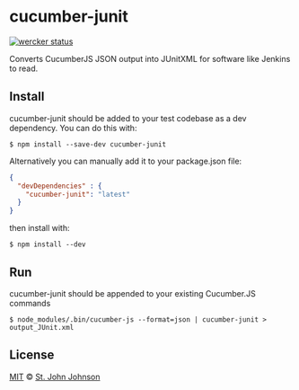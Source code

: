 # cucumber-junit

[![wercker status](https://app.wercker.com/status/a4b60396ae8a91bf223f44cdac8e09df/m "wercker status")](https://app.wercker.com/project/bykey/a4b60396ae8a91bf223f44cdac8e09df)

Converts CucumberJS JSON output into JUnitXML for software like Jenkins to read.

## Install

cucumber-junit should be added to your test codebase as a dev dependency.  You can do this with:

``` shell
$ npm install --save-dev cucumber-junit
```

Alternatively you can manually add it to your package.json file:

``` json
{
  "devDependencies" : {
    "cucumber-junit": "latest"
  }
}
```

then install with:

``` shell
$ npm install --dev
```

## Run

cucumber-junit should be appended to your existing Cucumber.JS commands

``` shell
$ node_modules/.bin/cucumber-js --format=json | cucumber-junit > output_JUnit.xml
```

## License

[MIT](http://opensource.org/licenses/MIT) © [St. John Johnson](http://stjohnjohnson.com)
